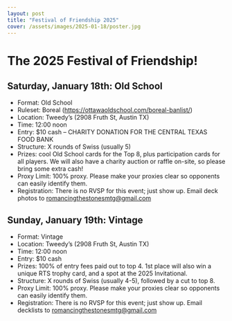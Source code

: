 ```yaml
---
layout: post
title: "Festival of Friendship 2025"
cover: /assets/images/2025-01-18/poster.jpg
---
```


# The 2025 Festival of Friendship!

## Saturday, January 18th: Old School

* Format: Old School
* Ruleset: Boreal  (https://ottawaoldschool.com/boreal-banlist/)
* Location: Tweedy’s (2908 Fruth St, Austin TX)
* Time: 12:00 noon
* Entry: $10 cash – CHARITY DONATION FOR THE CENTRAL TEXAS FOOD BANK
* Structure: X rounds of Swiss (usually 5)
* Prizes: cool Old School cards for the Top 8, plus participation cards for all players. We will also have a charity auction or raffle on-site, so please bring some extra cash!
* Proxy Limit: 100% proxy. Please make your proxies clear so opponents can easily identify them.
* Registration: There is no RVSP for this event; just show up. Email deck photos to romancingthestonesmtg@gmail.com


## Sunday, January 19th: Vintage

* Format: Vintage
* Location: Tweedy’s (2908 Fruth St, Austin TX)
* Time: 12:00 noon
* Entry: $10 cash
* Prizes: 100% of entry fees paid out to top 4. 1st place will also win a unique RTS trophy card, and a spot at the 2025 Invitational.
* Structure: X rounds of Swiss (usually 4-5), followed by a cut to top 8.
* Proxy Limit: 100% proxy. Please make your proxies clear so opponents can easily identify them.
* Registration: There is no RVSP for this event; just show up. Email decklists to romancingthestonesmtg@gmail.com
